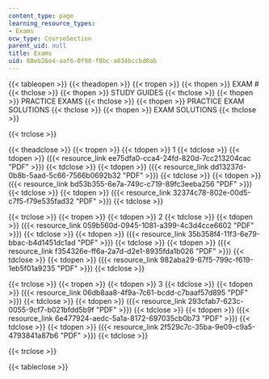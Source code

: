 ```yaml
---
content_type: page
learning_resource_types:
- Exams
ocw_type: CourseSection
parent_uid: null
title: Exams
uid: 88eb26e4-aaf6-0f90-f0bc-a834bccbd0ab
---
```


{{< tableopen >}}
{{< theadopen >}}
{{< tropen >}}
{{< thopen >}}
EXAM #
{{< thclose >}}
{{< thopen >}}
STUDY GUIDES
{{< thclose >}}
{{< thopen >}}
PRACTICE EXAMS
{{< thclose >}}
{{< thopen >}}
PRACTICE EXAM SOLUTIONS
{{< thclose >}}
{{< thopen >}}
EXAM SOLUTIONS
{{< thclose >}}

{{< trclose >}}

{{< theadclose >}}
{{< tropen >}}
{{< tdopen >}}
1
{{< tdclose >}}
{{< tdopen >}}
({{< resource_link ee75dfa0-cca4-24fd-820d-7cc213204cac "PDF" >}})
{{< tdclose >}}
{{< tdopen >}}
({{< resource_link dd13237d-0b8b-5aad-5c66-7566b0692b32 "PDF" >}})
{{< tdclose >}}
{{< tdopen >}}
({{< resource_link bd53b355-6e7a-749c-c719-89fc3eeba256 "PDF" >}})
{{< tdclose >}}
{{< tdopen >}}
({{< resource_link 32374c78-802e-00d5-c7f5-f79e535fad32 "PDF" >}})
{{< tdclose >}}

{{< trclose >}}
{{< tropen >}}
{{< tdopen >}}
2
{{< tdclose >}}
{{< tdopen >}}
({{< resource_link 059b560d-0945-1081-a399-4c3d4cce6602 "PDF" >}})
{{< tdclose >}}
{{< tdopen >}}
({{< resource_link 35b358f4-11f3-6e79-bbac-b4d1451dc1ad "PDF" >}})
{{< tdclose >}}
{{< tdopen >}}
({{< resource_link f354326e-ff6a-2a7d-d2e1-8935fda1b026 "PDF" >}})
{{< tdclose >}}
{{< tdopen >}}
({{< resource_link 982aba29-67f5-799c-f619-1eb5f01a9235 "PDF" >}})
{{< tdclose >}}

{{< trclose >}}
{{< tropen >}}
{{< tdopen >}}
3
{{< tdclose >}}
{{< tdopen >}}
({{< resource_link 06db8aa8-4f9a-7c61-bcdd-c7baaf57d895 "PDF" >}})
{{< tdclose >}}
{{< tdopen >}}
({{< resource_link 293cfab7-623c-0055-9cf7-b021bfdd5b9f "PDF" >}})
{{< tdclose >}}
{{< tdopen >}}
({{< resource_link 6e477924-aedc-5a1a-8172-697035cb0b73 "PDF" >}})
{{< tdclose >}}
{{< tdopen >}}
({{< resource_link 2f529c7c-35ba-9e09-c9a5-4793841a87b6 "PDF" >}})
{{< tdclose >}}

{{< trclose >}}

{{< tableclose >}}